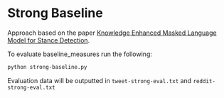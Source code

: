 # Strong Baseline

Approach based on the paper [Knowledge Enhanced Masked Language Model for Stance Detection](https://aclanthology.org/2021.naacl-main.376/).

To evaluate baseline_measures run the following:

```bash
python strong-baseline.py
```

Evaluation data will be outputted in `tweet-strong-eval.txt` and `reddit-strong-eval.txt`
